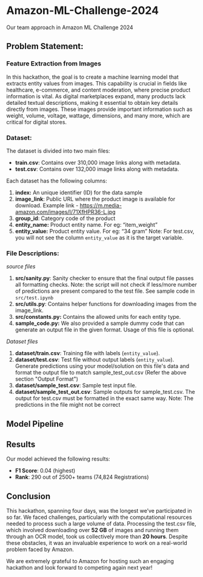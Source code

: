 # Amazon-ML-Challenge-2024
Our team approach in Amazon ML Challenge 2024
## Problem Statement: 
### Feature Extraction from Images

In this hackathon, the goal is to create a machine learning model that extracts entity values from images. This capability is crucial in fields like healthcare, e-commerce, and content moderation, where precise product information is vital. As digital marketplaces expand, many products lack detailed textual descriptions, making it essential to obtain key details directly from images. These images provide important information such as weight, volume, voltage, wattage, dimensions, and many more, which are critical for digital stores.

### Dataset: 
The dataset is divided into two main files:

- **train.csv**: Contains over 310,000 image links along with metadata.
- **test.csv**: Contains over 132,000 image links along with metadata.
  
Each dataset has the following columns:

1. **index:** An unique identifier (ID) for the data sample
2. **image_link**: Public URL where the product image is available for download. Example link - https://m.media-amazon.com/images/I/71XfHPR36-L.jpg
3. **group_id**: Category code of the product
4. **entity_name:** Product entity name. For eg: “item_weight” 
5. **entity_value:** Product entity value. For eg: “34 gram”
    Note: For test.csv, you will not see the column `entity_value` as it is the target variable.

### File Descriptions:

*source files*

1. **src/sanity.py**: Sanity checker to ensure that the final output file passes all formatting checks. Note: the script will not check if less/more number of predictions are present compared to the test file. See sample code in `src/test.ipynb` 
2. **src/utils.py**: Contains helper functions for downloading images from the image_link.
3. **src/constants.py:** Contains the allowed units for each entity type.
4. **sample_code.py:** We also provided a sample dummy code that can generate an output file in the given format. Usage of this file is optional. 

*Dataset files*

1. **dataset/train.csv**: Training file with labels (`entity_value`).
2. **dataset/test.csv**: Test file without output labels (`entity_value`). Generate predictions using your model/solution on this file's data and format the output file to match sample_test_out.csv (Refer the above section "Output Format")
3. **dataset/sample_test.csv**: Sample test input file.
4. **dataset/sample_test_out.csv**: Sample outputs for sample_test.csv. The output for test.csv must be formatted in the exact same way. Note: The predictions in the file might not be correct

## Model Pipeline


## Results

Our model achieved the following results:

- **F1 Score**: 0.04 (highest)
- **Rank**: 290 out of 2500+ teams (74,824 Registrations)



## Conclusion 
This hackathon, spanning four days, was the longest we’ve participated in so far. We faced challenges, particularly with the computational resources needed to process such a large volume of data. Processing the test.csv file, which involved downloading over **52 GB** of images and running them through an OCR model, took us collectively more than **20 hours**. Despite these obstacles, it was an invaluable experience to work on a real-world problem faced by Amazon. 

We are extremely grateful to Amazon for hosting such an engaging hackathon and look forward to competing again next year!
